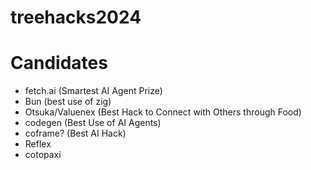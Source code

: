 # treehacks2024

# Candidates
- fetch.ai (Smartest AI Agent Prize)
- Bun (best use of zig)
- Otsuka/Valuenex (Best Hack to Connect with Others through Food)
- codegen (Best Use of AI Agents)
- coframe? (Best AI Hack)
- Reflex
- cotopaxi
